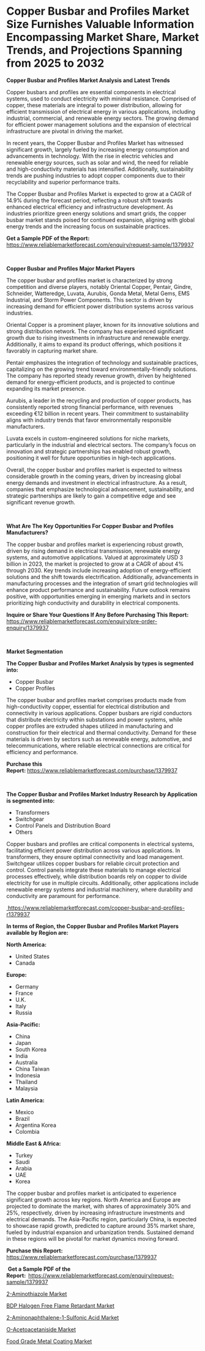 <p><h1>Copper Busbar and Profiles Market Size Furnishes Valuable Information Encompassing Market Share, Market Trends, and Projections Spanning from 2025 to 2032</h1></p><p><strong>Copper Busbar and Profiles Market Analysis and Latest Trends</strong></p>
<p><p>Copper busbars and profiles are essential components in electrical systems, used to conduct electricity with minimal resistance. Comprised of copper, these materials are integral to power distribution, allowing for efficient transmission of electrical energy in various applications, including industrial, commercial, and renewable energy sectors. The growing demand for efficient power management solutions and the expansion of electrical infrastructure are pivotal in driving the market.</p><p>In recent years, the Copper Busbar and Profiles Market has witnessed significant growth, largely fueled by increasing energy consumption and advancements in technology. With the rise in electric vehicles and renewable energy sources, such as solar and wind, the need for reliable and high-conductivity materials has intensified. Additionally, sustainability trends are pushing industries to adopt copper components due to their recyclability and superior performance traits.</p><p>The Copper Busbar and Profiles Market is expected to grow at a CAGR of 14.9% during the forecast period, reflecting a robust shift towards enhanced electrical efficiency and infrastructure development. As industries prioritize green energy solutions and smart grids, the copper busbar market stands poised for continued expansion, aligning with global energy trends and the increasing focus on sustainable practices.</p></p>
<p><strong>Get a Sample PDF of the Report:&nbsp;</strong> <a href="https://www.reliablemarketforecast.com/enquiry/request-sample/1379937?utm_campaign=1141&utm_medium=2&utm_source=Github&utm_content=ia&utm_term=02042025&utm_id=copper-busbar-and-profiles">https://www.reliablemarketforecast.com/enquiry/request-sample/1379937</a></p>
<p>&nbsp;</p>
<p><strong>Copper Busbar and Profiles Major Market Players</strong></p>
<p><p>The copper busbar and profiles market is characterized by strong competition and diverse players, notably Oriental Copper, Pentair, Gindre, Schneider, Watteredge, Luvata, Aurubis, Gonda Metal, Metal Gems, EMS Industrial, and Storm Power Components. This sector is driven by increasing demand for efficient power distribution systems across various industries.</p><p>Oriental Copper is a prominent player, known for its innovative solutions and strong distribution network. The company has experienced significant growth due to rising investments in infrastructure and renewable energy. Additionally, it aims to expand its product offerings, which positions it favorably in capturing market share.</p><p>Pentair emphasizes the integration of technology and sustainable practices, capitalizing on the growing trend toward environmentally-friendly solutions. The company has reported steady revenue growth, driven by heightened demand for energy-efficient products, and is projected to continue expanding its market presence.</p><p>Aurubis, a leader in the recycling and production of copper products, has consistently reported strong financial performance, with revenues exceeding €12 billion in recent years. Their commitment to sustainability aligns with industry trends that favor environmentally responsible manufacturers.</p><p>Luvata excels in custom-engineered solutions for niche markets, particularly in the industrial and electrical sectors. The company’s focus on innovation and strategic partnerships has enabled robust growth, positioning it well for future opportunities in high-tech applications.</p><p>Overall, the copper busbar and profiles market is expected to witness considerable growth in the coming years, driven by increasing global energy demands and investment in electrical infrastructure. As a result, companies that emphasize technological advancement, sustainability, and strategic partnerships are likely to gain a competitive edge and see significant revenue growth.</p></p>
<p>&nbsp;</p>
<p><strong>What Are The Key Opportunities For Copper Busbar and Profiles Manufacturers?</strong></p>
<p><p>The copper busbar and profiles market is experiencing robust growth, driven by rising demand in electrical transmission, renewable energy systems, and automotive applications. Valued at approximately USD 3 billion in 2023, the market is projected to grow at a CAGR of about 4% through 2030. Key trends include increasing adoption of energy-efficient solutions and the shift towards electrification. Additionally, advancements in manufacturing processes and the integration of smart grid technologies will enhance product performance and sustainability. Future outlook remains positive, with opportunities emerging in emerging markets and in sectors prioritizing high conductivity and durability in electrical components.</p></p>
<p><strong>Inquire or Share Your Questions If Any Before Purchasing This Report:</strong> <a href="https://www.reliablemarketforecast.com/enquiry/pre-order-enquiry/1379937?utm_campaign=1141&utm_medium=2&utm_source=Github&utm_content=ia&utm_term=02042025&utm_id=copper-busbar-and-profiles">https://www.reliablemarketforecast.com/enquiry/pre-order-enquiry/1379937</a></p>
<p>&nbsp;</p>
<p><strong>Market Segmentation</strong></p>
<p><strong>The Copper Busbar and Profiles Market Analysis by types is segmented into:</strong></p>
<p><ul><li>Copper Busbar</li><li>Copper Profiles</li></ul></p>
<p><p>The copper busbar and profiles market comprises products made from high-conductivity copper, essential for electrical distribution and connectivity in various applications. Copper busbars are rigid conductors that distribute electricity within substations and power systems, while copper profiles are extruded shapes utilized in manufacturing and construction for their electrical and thermal conductivity. Demand for these materials is driven by sectors such as renewable energy, automotive, and telecommunications, where reliable electrical connections are critical for efficiency and performance.</p></p>
<p><strong>Purchase this Report:&nbsp;</strong><a href="https://www.reliablemarketforecast.com/purchase/1379937?utm_campaign=1141&utm_medium=2&utm_source=Github&utm_content=ia&utm_term=02042025&utm_id=copper-busbar-and-profiles">https://www.reliablemarketforecast.com/purchase/1379937</a></p>
<p>&nbsp;</p>
<p><strong>The Copper Busbar and Profiles Market Industry Research by Application is segmented into:</strong></p>
<p><ul><li>Transformers</li><li>Switchgear</li><li>Control Panels and Distribution Board</li><li>Others</li></ul></p>
<p><p>Copper busbars and profiles are critical components in electrical systems, facilitating efficient power distribution across various applications. In transformers, they ensure optimal connectivity and load management. Switchgear utilizes copper busbars for reliable circuit protection and control. Control panels integrate these materials to manage electrical processes effectively, while distribution boards rely on copper to divide electricity for use in multiple circuits. Additionally, other applications include renewable energy systems and industrial machinery, where durability and conductivity are paramount for performance.</p></p>
<p><a href="https://www.reliablemarketforecast.com/copper-busbar-and-profiles-r1379937?utm_campaign=1141&utm_medium=2&utm_source=Github&utm_content=ia&utm_term=02042025&utm_id=copper-busbar-and-profiles">&nbsp;https://www.reliablemarketforecast.com/copper-busbar-and-profiles-r1379937</a></p>
<p><strong>In terms of Region, the Copper Busbar and Profiles Market Players available by Region are:</strong></p>
<p>
    <p> <strong> North America: </strong>
        <ul>
            <li>United States</li>
            <li>Canada</li>
        </ul>
        </p> 
    <p> <strong> Europe: </strong>
        <ul>
            <li>Germany</li>
            <li>France</li>
            <li>U.K.</li>
            <li>Italy</li>
            <li>Russia</li>
        </ul>
        </p> 
    <p> <strong> Asia-Pacific: </strong>
        <ul>
            <li>China</li>
            <li>Japan</li>
            <li>South Korea</li>
            <li>India</li>
            <li>Australia</li>
            <li>China Taiwan</li>
            <li>Indonesia</li>
            <li>Thailand</li>
            <li>Malaysia</li>
        </ul>
        </p> 
    <p> <strong> Latin America: </strong>
        <ul>
            <li>Mexico</li>
            <li>Brazil</li>
            <li>Argentina Korea</li>
            <li>Colombia</li>
        </ul>
        </p> 
    <p> <strong> Middle East & Africa: </strong>
        <ul>
            <li>Turkey</li>
            <li>Saudi</li>
            <li>Arabia</li>
            <li>UAE</li>
            <li>Korea</li>
        </ul>
    </p>
    </p>
<p><p>The copper busbar and profiles market is anticipated to experience significant growth across key regions. North America and Europe are projected to dominate the market, with shares of approximately 30% and 25%, respectively, driven by increasing infrastructure investments and electrical demands. The Asia-Pacific region, particularly China, is expected to showcase rapid growth, predicted to capture around 35% market share, fueled by industrial expansion and urbanization trends. Sustained demand in these regions will be pivotal for market dynamics moving forward.</p></p>
<p><strong>Purchase this Report: </strong><a href="https://www.reliablemarketforecast.com/purchase/1379937?utm_campaign=1141&utm_medium=2&utm_source=Github&utm_content=ia&utm_term=02042025&utm_id=copper-busbar-and-profiles">https://www.reliablemarketforecast.com/purchase/1379937</a></p>
<p>&nbsp;<strong>Get a Sample PDF of the Report:&nbsp;&nbsp;</strong><a href="https://www.reliablemarketforecast.com/enquiry/request-sample/1379937?utm_campaign=1141&utm_medium=2&utm_source=Github&utm_content=ia&utm_term=02042025&utm_id=copper-busbar-and-profiles">https://www.reliablemarketforecast.com/enquiry/request-sample/1379937</a></p>
<p><strong></strong></p>
<p><p><a href="https://github.com/dahcheeviola/Market-Research-Report-List-1/blob/main/2-aminothiazole-market.md?utm_campaign=1141&utm_medium=2&utm_source=Github&utm_content=ia&utm_term=02042025&utm_id=copper-busbar-and-profiles">2-Aminothiazole Market</a></p><p><a href="https://github.com/dichkotuanny/Market-Research-Report-List-1/blob/main/bdp-halogen-free-flame-retardant-market.md?utm_campaign=1141&utm_medium=2&utm_source=Github&utm_content=ia&utm_term=02042025&utm_id=copper-busbar-and-profiles">BDP Halogen Free Flame Retardant Market</a></p><p><a href="https://github.com/marrahcerpas05/Market-Research-Report-List-1/blob/main/2-aminonaphthalene-1-sulfonic-acid-market.md?utm_campaign=1141&utm_medium=2&utm_source=Github&utm_content=ia&utm_term=02042025&utm_id=copper-busbar-and-profiles">2-Aminonaphthalene-1-Sulfonic Acid Market</a></p><p><a href="https://github.com/cagleplittrw/Market-Research-Report-List-1/blob/main/o-acetoacetaniside-market.md?utm_campaign=1141&utm_medium=2&utm_source=Github&utm_content=ia&utm_term=02042025&utm_id=copper-busbar-and-profiles">O-Acetoacetaniside Market</a></p><p><a href="https://github.com/rojannovarwd/Market-Research-Report-List-1/blob/main/food-grade-metal-coating-market.md?utm_campaign=1141&utm_medium=2&utm_source=Github&utm_content=ia&utm_term=02042025&utm_id=copper-busbar-and-profiles">Food Grade Metal Coating Market</a></p></p>